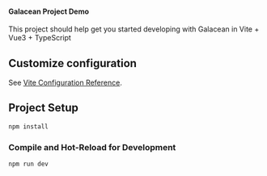 #### Galacean Project Demo

This project should help get you started developing with Galacean  in  Vite + Vue3 + TypeScript

## Customize configuration

See [Vite Configuration Reference](https://vitejs.dev/config/).

## Project Setup

```sh
npm install
```

### Compile and Hot-Reload for Development

```sh
npm run dev
```
